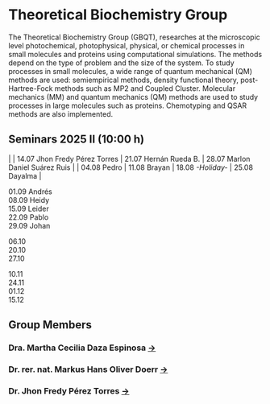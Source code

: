 # Theoretical Biochemistry Group
The Theoretical Biochemistry Group (GBQT), researches at the microscopic level photochemical, photophysical, physical, or chemical processes in small molecules and
proteins using computational simulations. The methods depend on the type of problem and the size of the system. To study processes in small molecules, a wide range
of quantum mechanical (QM) methods are used: semiempirical methods, density functional theory, post-Hartree-Fock methods such as MP2 and Coupled Cluster.
Molecular mechanics (MM) and quantum mechanics (QM) methods are used to study processes in large molecules such as proteins. Chemotyping and QSAR methods are also
implemented.
## Seminars 2025 II (10:00 h)
  |                               | 14.07 Jhon Fredy Pérez Torres | 21.07 Hernán Rueda B. | 28.07 Marlon Daniel Suárez Ruis |
  | 04.08 Pedro                   | 11.08  Brayan                 | 18.08 *-Holiday-*     | 25.08 Dayalma                   |

  01.09   Andrés \
  08.09   Heidy \
  15.09   Leider \
  22.09   Pablo \
  29.09   Johan

  06.10 \
  20.10 \
  27.10 

  10.11 \
  24.11 \
  01.12 \
  15.12
## Group Members
### Dra. Martha Cecilia Daza Espinosa [->](https://profesores.uis.edu.co/martha-cecilia-daza-espinosa-es/)
### Dr. rer. nat. Markus Hans Oliver Doerr [->](https://profesores.uis.edu.co/markus-hans-oliver-doerr-es/)
### Dr. Jhon Fredy Pérez Torres [->](https://profesores.uis.edu.co/jhon-fredy-perez-torres-es/)

